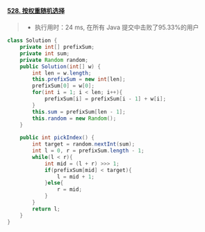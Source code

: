 #### [528. 按权重随机选择](https://leetcode-cn.com/problems/random-pick-with-weight/)

> - 执行用时：24 ms, 在所有 Java 提交中击败了95.33%的用户

```java
class Solution {
    private int[] prefixSum;
    private int sum;
    private Random random;
    public Solution(int[] w) {
        int len = w.length;
        this.prefixSum = new int[len];
        prefixSum[0] = w[0];
        for(int i = 1; i < len; i++){
            prefixSum[i] = prefixSum[i - 1] + w[i];
        }
        this.sum = prefixSum[len - 1];
        this.random = new Random();
    }
    
    public int pickIndex() {
        int target = random.nextInt(sum);
        int l = 0, r = prefixSum.length - 1;
        while(l < r){
            int mid = (l + r) >>> 1;
            if(prefixSum[mid] < target){
                l = mid + 1;
            }else{
                r = mid;
            }
        }
        return l;
    }
}
```

